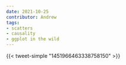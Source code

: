 ```yaml
---
date: 2021-10-25
contributor: Andrew
tags:
- scatters
- causality
- ggplot in the wild
---
```


{{< tweet-simple "1451966463338758150" >}}

<!-- {{< tweet user="familyunequal" id="1451966463338758150" >}} -->

